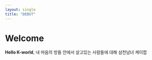```yaml
---
layout: single
title: "DEBUT" 
--- 
```

# Welcome
**Hello K-world**, 내 마음의 방들 안에서 살고있는 사람들에 대해
삼천남녀 케이팝
